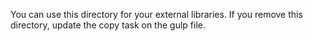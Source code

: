 You can use this directory for your external libraries. If you remove this directory, update the copy task on the gulp file.